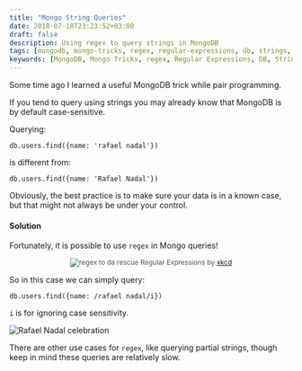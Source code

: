 ```yaml
---
title: "Mongo String Queries"
date: 2018-07-18T23:23:52+03:00
draft: false 
description: Using regex to query strings in MongoDB
tags: [mongodb, mongo-tricks, regex, regular-expressions, db, strings, queries, case-sensitive]
keywords: [MongoDB, Mongo Tricks, regex, Regular Expressions, DB, Strings, Queries, Case Sensitive]
---
```

Some time ago I learned a useful MongoDB trick while pair programming.

If you tend to query using strings you may already know that MongoDB is by default case-sensitive.     

Querying: 
```
db.users.find({name: 'rafael nadal'})
``` 

is different from:
```
db.users.find({name: 'Rafael Nadal'})
```

Obviously, the best practice is to make sure your data is in a known case, but that might not always be
under your control.

#### Solution

Fortunately, it is possible to use `regex` in Mongo queries!

<p style="
  font-size: 12px;
  text-align: center;
  color: rgba(0,0,0,.68);">
  <img src="/images/regular_expressions.png" alt="regex to da rescue">
  Regular Expressions by <a href="https://xkcd.com/208/">xkcd</a>
</p>

So in this case we can simply query:
```
db.users.find({name: /rafael nadal/i})
```

`i` is for ignoring case sensitivity.

![Rafael Nadal celebration](https://media.giphy.com/media/l3q2T74mddn74nRhC/giphy.gif)

There are other use cases for `regex`, like querying partial strings, though keep in mind
these queries are relatively slow.

